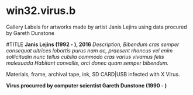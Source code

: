 # win32.virus.b
Gallery Labels for artworks made by artist Janis Lejins using data procured by Gareth Dunstone


#TITLE
**Janis Lejins (1992 - ), 2016**
*Description, Bibendum cras semper consequat ultrices lobortis purus nam ac, praesent rhoncus vel enim sollicitudin nunc tellus cubilia commodo cras varius vivamus felis malesuada Habitant convallis, orci donec quam semper bibendum.*

Materials, frame, archival tape, ink, SD CARD|USB infected with X Virus. 

**Virus procurred by computer scientist Gareth Dunstone (1990 - )**
